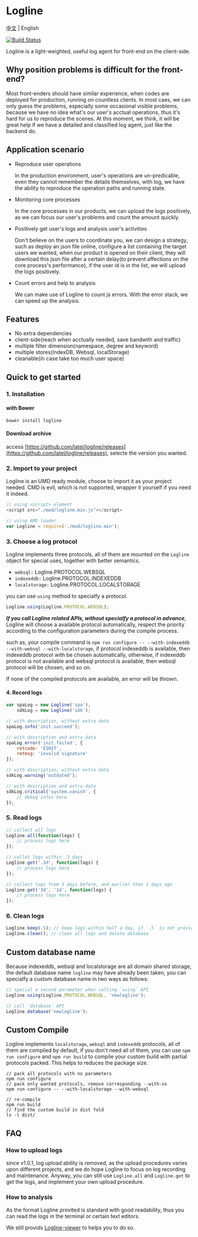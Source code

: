 Logline
=======

[中文](https://github.com/latel/logline/blob/master/README.md) | English

[![Build Status][travis-image]][travis-url]

Logline is a light-weighted, useful log agent for front-end on the client-side.

Why position problems is difficult for the front-end?
---------------------------------------------------
Most front-enders should have similar experience, when codes are deployed for production, running on countless clients. In most caes, we can only guess the problems, especially some occasional visible problems, because we have no idea what's our user's acctual operations, thus it's hard for us to reproduce the scenes. At this moment, we think, it will be great help if we have a detailed and classified log agent, just like the backend do.

Application scenario
-------------------
+ Reproduce user operations

    In the production environment, user's operations are un-predicable, even they
    cannot remember the details themselves, with log, we have the ability to
    reproduce the operation paths and running state.

+ Monitoring core processes

    In the core processes in our products, we can upload the logs positively,
    as we can focus our user's problems and count the amount quickly.

+ Positively get user's logs and analysis user's activities

    Don't believe on the users to coordinate you, we can design a strategy, such as
    deploy an json file online, configure a list containing the target users we
    wanted, when our product is opened on their client, they will download this
    json file after a certain delay(to prevent affections on the core process's
    performance), if the user id is in the list, we will upload the logs positively.

+ Count errors and help to analysis

    We can make use of Logline to count js errors. With the error stack, we can speed
    up the analysis.

Features
-------

+ No extra dependencies
+ client-side(reach when acctually needed, save bandwith and traffic)
+ multiple filter dimension(namespace, degree and keyword)
+ multiple stores(IndexDB, Websql, localStorage)
+ cleanable(in case take too much user space)

Quick to get started
-------------------

### 1. Installation

#### with Bower

``` shell
bower install logline
```

#### Download archive
access [https://github.com/latel/logline/releases](https://github.com/latel/logline/releases), selecte the version you wanted.

### 2. Import to your project
Logline is an UMD ready module, choose to import it as your project needed.
CMD is evil, which is not supported, wrapper it yourself if you need it indeed.

``` javascript
// using <script> element
<script src="./mod/logline.min.js"></script>

// using AMD loader
var Logline = require('./mod/logline.min');
```
### 3. Choose a log protocol
Logline implements three protocols, all of them are mounted on the `Logline` object for special uses, together with better semantics.

+ `websql:` Logline.PROTOCOL.WEBSQL
+ `indexeddb:` Logline.PROTOCOL.INDEXEDDB
+ `localstorage:` Logline.PROTOCOL.LOCALSTORAGE

you can use `using` method to specialfy a protocol.

``` javascript
Logline.using(Logline.PROTOCOL.WEBSQL);
```

***If you call Logline related APIs, without specialfy a protocol in advance***, Logline will choose a available protocol automatically, respect the priority according to the configuration parameters during the compile process.

such as, your compile command is `npm run configure -- --with-indexeddb --with-websql --with-localstorage`,
if protocol indexeddb is available, then indexeddb protocol with be chosen automatically,
otherwise, if indexeddb protocol is not available and websql protocol is available, then websql protocol will be chosen, and so on.

If none of the compiled protocols are available, an error will be thrown.

#### 4. Record logs
``` javascript
var spaLog = new Logline('spa'),
    sdkLog = new Logline('sdk');

// with description, without extra data
spaLog.info('init.succeed');

// with description and extra data
spaLog.error('init.failed', {
	retcode: 'EINIT',
	retmsg: 'invalid signature'
});

// with description, without extra data
sdkLog.warning('outdated');

// with description and extra data
sdkLog.critical('system.vanish', {
    // debug infos here
});
```

### 5. Read logs
``` javascript
// collect all logs
Logline.all(function(logs) {
    // process logs here
});

// collet logs within .3 days
Logline.get('.3d', function(logs) {
    // process logs here
});

// collect logs from 3 days before, and earlier than 1 days ago
Logline.get('3d', '1d', function(logs) {
    // process logs here
});
```

### 6. Clean logs
``` javascript
Logline.keep(.5); // keep logs within half a day, if `.5` is not provided, will clean up all logs
Logline.clean(); // clean all logs and delete database
```

Custom database name
-------------------
Because indexeddb, websql and localstorage are all domain shared storage, the default database name `logline` may have already been taken, you can specialfy a custom database name in two ways as follows:

``` javascript
// special a second parameter when calling `using` API
Logline.using(Logline.PROTOCOL.WEBSQL, 'newlogline');

// call `database` API
Logline.database('newlogline');
```

Custom Compile
--------------
Logline implements `localstorage`, `websql` and `indexeddb` protocols, all of them are compiled by default, if you don't need all of them, you can use `npm run configure` and `npm run build` to compile your custom build with partial protocols packed. This helps to reduces the package size.

``` shell
// pack all protocols with no parameters
npm run configure
// pack only wanted protocols, remove corresponding --with-xx
npm run configure -- --with-localstorage --with-websql

// re-compile
npm run build
// find the custom build in dist fold
ls -l dist/
```

FAQ
---

### How to upload logs
since v1.0.1, log upload ability is removed, as the upload procedures varies upon different projects,
and we do hope Logline to focus on log recording and maintenance.
Anyway, you can still use `Logline.all` and `Logline.get` to get the logs,
and implement your own upload procedure.

### How to analysis
As the format Logline provited is standard with good readability,
thus you can read the logs in the terminal or certain text editors.

We still provids [Logline-viewer] to helps you to do so.



[travis-image]: https://api.travis-ci.org/latel/logline.svg
[travis-url]: https://travis-ci.org/latel/logline
[logline-viewer]: https://github.com/latel/logline-viewer
[logline-uploader]: https://github.com/latel/logline-uploader
